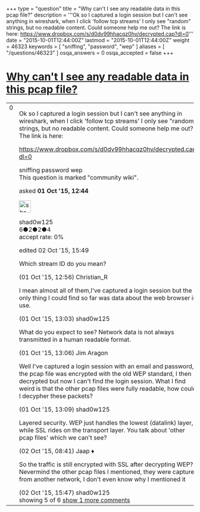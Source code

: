 +++
type = "question"
title = "Why can&#x27;t I see any readable data in this pcap file?"
description = '''Ok so I captured a login session but I can&#x27;t see anything in wireshark, when I click &#x27;follow tcp streams&#x27; I only see &quot;random&quot; strings, but no readable content. Could someone help me out? The link is here: https://www.dropbox.com/s/d0dv99hhacqz0hv/decrypted.cap?dl=0'''
date = "2015-10-01T12:44:00Z"
lastmod = "2015-10-01T12:44:00Z"
weight = 46323
keywords = [ "sniffing", "password", "wep" ]
aliases = [ "/questions/46323" ]
osqa_answers = 0
osqa_accepted = false
+++

<div class="headNormal">

# [Why can't I see any readable data in this pcap file?](/questions/46323/why-cant-i-see-any-readable-data-in-this-pcap-file)

</div>

<div id="main-body">

<div id="askform">

<table id="question-table" style="width:100%;"><colgroup><col style="width: 50%" /><col style="width: 50%" /></colgroup><tbody><tr class="odd"><td style="width: 30px; vertical-align: top"><div class="vote-buttons"><div id="post-46323-score" class="post-score" title="current number of votes">0</div><div id="favorite-count" class="favorite-count"></div></div></td><td><div id="item-right"><div class="question-body"><p>Ok so I captured a login session but I can't see anything in wireshark, when I click 'follow tcp streams' I only see "random" strings, but no readable content. Could someone help me out? The link is here:</p><p><a href="https://www.dropbox.com/s/d0dv99hhacqz0hv/decrypted.cap?dl=0">https://www.dropbox.com/s/d0dv99hhacqz0hv/decrypted.cap?dl=0</a></p></div><div id="question-tags" class="tags-container tags">sniffing password wep</div><div id="question-controls" class="post-controls"><div class="community-wiki">This question is marked "community wiki".</div></div><div class="post-update-info-container"><div class="post-update-info post-update-info-user"><p>asked <strong>01 Oct '15, 12:44</strong></p><img src="https://secure.gravatar.com/avatar/9ac6cd419014092f44d21ec71233b1e0?s=32&amp;d=identicon&amp;r=g" class="gravatar" width="32" height="32" alt="shad0w125&#39;s gravatar image" /><p>shad0w125<br />
<span class="score" title="6 reputation points">6</span><span title="2 badges"><span class="badge1">●</span><span class="badgecount">2</span></span><span title="2 badges"><span class="silver">●</span><span class="badgecount">2</span></span><span title="4 badges"><span class="bronze">●</span><span class="badgecount">4</span></span><br />
<span class="accept_rate" title="Rate of the user&#39;s accepted answers">accept rate:</span> <span title="shad0w125 has no accepted answers">0%</span></p></div><div class="post-update-info post-update-info-edited"><p>edited 02 Oct '15, 15:49</p></div></div><div id="comments-container-46323" class="comments-container"><span id="46326"></span><div id="comment-46326" class="comment"><div id="post-46326-score" class="comment-score"></div><div class="comment-text"><p>Which stream ID do you mean?</p></div><div id="comment-46326-info" class="comment-info"><span class="comment-age">(01 Oct '15, 12:56)</span> Christian_R</div></div><span id="46327"></span><div id="comment-46327" class="comment"><div id="post-46327-score" class="comment-score"></div><div class="comment-text"><p>I mean almost all of them,I've captured a login session but the only thing I could find so far was data about the web browser in use.</p></div><div id="comment-46327-info" class="comment-info"><span class="comment-age">(01 Oct '15, 13:03)</span> shad0w125</div></div><span id="46328"></span><div id="comment-46328" class="comment"><div id="post-46328-score" class="comment-score"></div><div class="comment-text"><p>What do you expect to see? Network data is not always transmitted in a human readable format.</p></div><div id="comment-46328-info" class="comment-info"><span class="comment-age">(01 Oct '15, 13:06)</span> Jim Aragon</div></div><span id="46329"></span><div id="comment-46329" class="comment"><div id="post-46329-score" class="comment-score"></div><div class="comment-text"><p>Well I've captured a login session with an email and password, the pcap file was encrypted with the old WEP standard, I then decrypted but now I can't find the login session. What I find weird is that the other pcap files were fully readable, how could I decypher these packets?</p></div><div id="comment-46329-info" class="comment-info"><span class="comment-age">(01 Oct '15, 13:09)</span> shad0w125</div></div><span id="46342"></span><div id="comment-46342" class="comment"><div id="post-46342-score" class="comment-score"></div><div class="comment-text"><p>Layered security. WEP just handles the lowest (datalink) layer, while SSL rides on the transport layer. You talk about 'other pcap files' which we can't see?</p></div><div id="comment-46342-info" class="comment-info"><span class="comment-age">(02 Oct '15, 08:41)</span> Jaap ♦</div></div><span id="46347"></span><div id="comment-46347" class="comment not_top_scorer"><div id="post-46347-score" class="comment-score"></div><div class="comment-text"><p>So the traffic is still encrypted with SSL after decrypting WEP? Nevermind the other pcap files I mentioned, they were captured from another network, I don't even know why I mentioned it</p></div><div id="comment-46347-info" class="comment-info"><span class="comment-age">(02 Oct '15, 15:47)</span> shad0w125</div></div></div><div id="comment-tools-46323" class="comment-tools"><span class="comments-showing"> showing 5 of 6 </span> <a href="#" class="show-all-comments-link">show 1 more comments</a></div><div class="clear"></div><div id="comment-46323-form-container" class="comment-form-container"></div><div class="clear"></div></div></td></tr></tbody></table>

</div>

</div>

